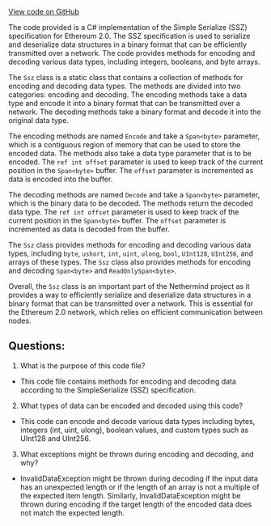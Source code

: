 [View code on GitHub](https://github.com/NethermindEth/nethermind/src/Nethermind/Nethermind.Serialization.Ssz/Ssz.BasicTypes.cs)

The code provided is a C# implementation of the Simple Serialize (SSZ) specification for Ethereum 2.0. The SSZ specification is used to serialize and deserialize data structures in a binary format that can be efficiently transmitted over a network. The code provides methods for encoding and decoding various data types, including integers, booleans, and byte arrays.

The `Ssz` class is a static class that contains a collection of methods for encoding and decoding data types. The methods are divided into two categories: encoding and decoding. The encoding methods take a data type and encode it into a binary format that can be transmitted over a network. The decoding methods take a binary format and decode it into the original data type.

The encoding methods are named `Encode` and take a `Span<byte>` parameter, which is a contiguous region of memory that can be used to store the encoded data. The methods also take a data type parameter that is to be encoded. The `ref int offset` parameter is used to keep track of the current position in the `Span<byte>` buffer. The `offset` parameter is incremented as data is encoded into the buffer.

The decoding methods are named `Decode` and take a `Span<byte>` parameter, which is the binary data to be decoded. The methods return the decoded data type. The `ref int offset` parameter is used to keep track of the current position in the `Span<byte>` buffer. The `offset` parameter is incremented as data is decoded from the buffer.

The `Ssz` class provides methods for encoding and decoding various data types, including `byte`, `ushort`, `int`, `uint`, `ulong`, `bool`, `UInt128`, `UInt256`, and arrays of these types. The `Ssz` class also provides methods for encoding and decoding `Span<byte>` and `ReadOnlySpan<byte>`.

Overall, the `Ssz` class is an important part of the Nethermind project as it provides a way to efficiently serialize and deserialize data structures in a binary format that can be transmitted over a network. This is essential for the Ethereum 2.0 network, which relies on efficient communication between nodes.
## Questions: 
 1. What is the purpose of this code file?
- This code file contains methods for encoding and decoding data according to the SimpleSerialize (SSZ) specification.

2. What types of data can be encoded and decoded using this code?
- This code can encode and decode various data types including bytes, integers (int, uint, ulong), boolean values, and custom types such as UInt128 and UInt256.

3. What exceptions might be thrown during encoding and decoding, and why?
- InvalidDataException might be thrown during decoding if the input data has an unexpected length or if the length of an array is not a multiple of the expected item length. Similarly, InvalidDataException might be thrown during encoding if the target length of the encoded data does not match the expected length.